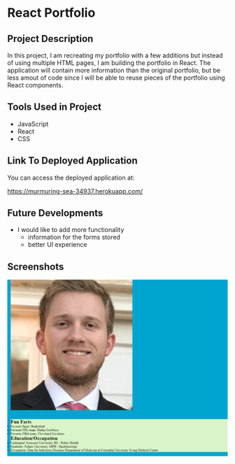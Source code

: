 # React Portfolio

## Project Description

In this project, I am recreating my portfolio with a few additions but instead of using multiple HTML pages, I am building the portfolio in React. The application will contain more information than the original portfolio, but be less amout of code since I will be able to reuse pieces of the portfolio using React components.

## Tools Used in Project

* JavaScript
* React
* CSS

## Link To Deployed Application

You can access the deployed application at:

https://murmuring-sea-34937.herokuapp.com/


## Future Developments

* I would like to add more functionality
    * information for the forms stored
    * better UI experience


## Screenshots

![](src/images/welcome.PNG)